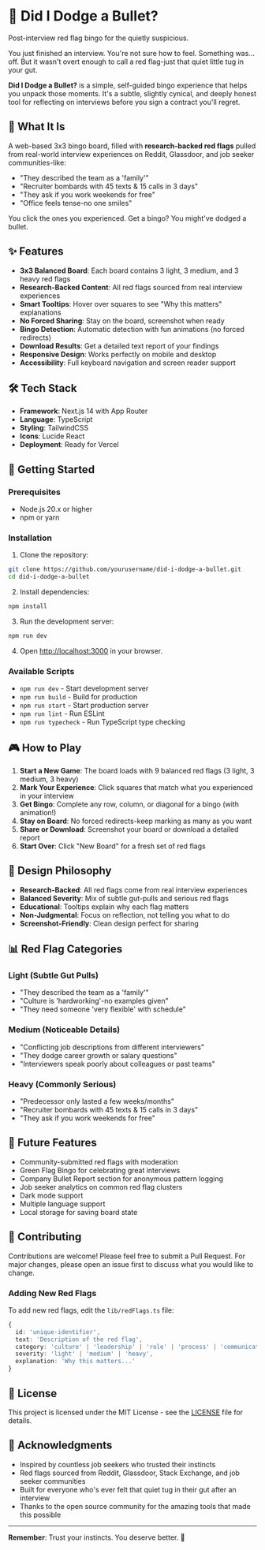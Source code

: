 # 🚩 Did I Dodge a Bullet?

Post-interview red flag bingo for the quietly suspicious.

You just finished an interview. You're not sure how to feel. Something was... off. But it wasn't overt enough to call a red flag-just that quiet little tug in your gut.

**Did I Dodge a Bullet?** is a simple, self-guided bingo experience that helps you unpack those moments. It's a subtle, slightly cynical, and deeply honest tool for reflecting on interviews before you sign a contract you'll regret.

## 🎯 What It Is

A web-based 3x3 bingo board, filled with **research-backed red flags** pulled from real-world interview experiences on Reddit, Glassdoor, and job seeker communities-like:

- "They described the team as a 'family'"
- "Recruiter bombards with 45 texts & 15 calls in 3 days"
- "They ask if you work weekends for free"
- "Office feels tense-no one smiles"

You click the ones you experienced. Get a bingo? You might've dodged a bullet.

## ✨ Features

- **3x3 Balanced Board**: Each board contains 3 light, 3 medium, and 3 heavy red flags
- **Research-Backed Content**: All red flags sourced from real interview experiences
- **Smart Tooltips**: Hover over squares to see "Why this matters" explanations
- **No Forced Sharing**: Stay on the board, screenshot when ready
- **Bingo Detection**: Automatic detection with fun animations (no forced redirects)
- **Download Results**: Get a detailed text report of your findings
- **Responsive Design**: Works perfectly on mobile and desktop
- **Accessibility**: Full keyboard navigation and screen reader support

## 🛠️ Tech Stack

- **Framework**: Next.js 14 with App Router
- **Language**: TypeScript
- **Styling**: TailwindCSS
- **Icons**: Lucide React
- **Deployment**: Ready for Vercel

## 🚀 Getting Started

### Prerequisites

- Node.js 20.x or higher
- npm or yarn

### Installation

1. Clone the repository:
```bash
git clone https://github.com/yourusername/did-i-dodge-a-bullet.git
cd did-i-dodge-a-bullet
```

2. Install dependencies:
```bash
npm install
```

3. Run the development server:
```bash
npm run dev
```

4. Open [http://localhost:3000](http://localhost:3000) in your browser.

### Available Scripts

- `npm run dev` - Start development server
- `npm run build` - Build for production
- `npm run start` - Start production server
- `npm run lint` - Run ESLint
- `npm run typecheck` - Run TypeScript type checking

## 🎮 How to Play

1. **Start a New Game**: The board loads with 9 balanced red flags (3 light, 3 medium, 3 heavy)
2. **Mark Your Experience**: Click squares that match what you experienced in your interview
3. **Get Bingo**: Complete any row, column, or diagonal for a bingo (with animation!)
4. **Stay on Board**: No forced redirects-keep marking as many as you want
5. **Share or Download**: Screenshot your board or download a detailed report
6. **Start Over**: Click "New Board" for a fresh set of red flags

## 🎨 Design Philosophy

- **Research-Backed**: All red flags come from real interview experiences
- **Balanced Severity**: Mix of subtle gut-pulls and serious red flags
- **Educational**: Tooltips explain why each flag matters
- **Non-Judgmental**: Focus on reflection, not telling you what to do
- **Screenshot-Friendly**: Clean design perfect for sharing

## 📊 Red Flag Categories

### Light (Subtle Gut Pulls)
- "They described the team as a 'family'"
- "Culture is 'hardworking'-no examples given"
- "They need someone 'very flexible' with schedule"

### Medium (Noticeable Details)
- "Conflicting job descriptions from different interviewers"
- "They dodge career growth or salary questions"
- "Interviewers speak poorly about colleagues or past teams"

### Heavy (Commonly Serious)
- "Predecessor only lasted a few weeks/months"
- "Recruiter bombards with 45 texts & 15 calls in 3 days"
- "They ask if you work weekends for free"

## 🔮 Future Features

- Community-submitted red flags with moderation
- Green Flag Bingo for celebrating great interviews
- Company Bullet Report section for anonymous pattern logging
- Job seeker analytics on common red flag clusters
- Dark mode support
- Multiple language support
- Local storage for saving board state

## 🤝 Contributing

Contributions are welcome! Please feel free to submit a Pull Request. For major changes, please open an issue first to discuss what you would like to change.

### Adding New Red Flags

To add new red flags, edit the `lib/redFlags.ts` file:

```typescript
{
  id: 'unique-identifier',
  text: 'Description of the red flag',
  category: 'culture' | 'leadership' | 'role' | 'process' | 'communication' | 'compensation' | 'stability' | 'environment',
  severity: 'light' | 'medium' | 'heavy',
  explanation: 'Why this matters...'
}
```

## 📄 License

This project is licensed under the MIT License - see the [LICENSE](LICENSE) file for details.

## 🙏 Acknowledgments

- Inspired by countless job seekers who trusted their instincts
- Red flags sourced from Reddit, Glassdoor, Stack Exchange, and job seeker communities
- Built for everyone who's ever felt that quiet tug in their gut after an interview
- Thanks to the open source community for the amazing tools that made this possible

---

**Remember**: Trust your instincts. You deserve better. 💪
